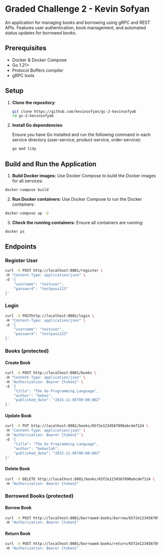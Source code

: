 # Graded Challenge 2 - Kevin Sofyan

An application for managing books and borrowing using gRPC and REST APIs. Features user authentication, book management, and automated status updates for borrowed books.

## Prerequisites

- Docker & Docker Compose
- Go 1.21+
- Protocol Buffers compiler
- gRPC tools

## Setup

1. **Clone the repository**:

   ```sh
   git clone https://github.com/kevinsofyan/gc-2-kevinsofyab
   cd gc-2-kevinsofyab
   ```

2. **Install Go dependencies**:

   Ensure you have Go installed and run the following command in each service directory (user-service, product-service, order-service):

   ```sh
   go mod tidy
   ```
## Build and Run the Application

1. **Build Docker images:**
  Use Docker Compose to build the Docker images for all services:
  ```sh
  docker-compose build
   ```

2. **Run Docker containers:**
  Use Docker Compose to run the Docker containers:
  ```sh
  docker-compose up -d
   ```
3. **Check the running containers:**
  Ensure all containers are running:
  ```sh
  docker ps
   ```   

 ## Endpoints

 ### Register User
```sh
curl -X POST http://localhost:8081/register \
-H "Content-Type: application/json" \
-d '{
    "username": "testuser",
    "password": "testpass123"
}'
```

### Login
```sh
curl -X POSThttp://localhost:8081/login \
-H "Content-Type: application/json" \
-d '{
    "username": "testuser",
    "password": "testpass123"
}'
```  

### Books (protected)

#### Create Book
```sh
curl -X POST http://localhost:8081/books \
-H "Content-Type: application/json" \
-H "Authorization: Bearer {token}" \
-d '{
    "title": "The Go Programming Language",
    "author": "bebas",
    "published_date": "2015-11-05T00:00:00Z"
}'
```

#### Update Book
```sh
curl -X PUT http://localhost:8081/books/65f2e1234567890abcdef124 \
-H "Content-Type: application/json" \
-H "Authorization: Bearer {token}" \
-d '{
    "title": "The Go Programming Language",
    "author": "bebaslah",
    "published_date": "2015-11-05T00:00:00Z"
}'
```

#### Delete Book
```sh
curl -X DELETE http://localhost:8081/books/65f2e1234567890abcdef124 \
-H "Authorization: Bearer {token}"
```

### Borrowed Books (protected)

#### Borrow Book
```sh
curl -X POST http://localhost:8081/borrowed-books/borrow/65f2e1234567890abcdef124 \
-H "Authorization: Bearer {token}"
```

#### Return Book
```sh
curl -X POST http://localhost:8081/borrowed-books/return/65f2e1234567890abcdef125 \
-H "Authorization: Bearer {token}"
```
